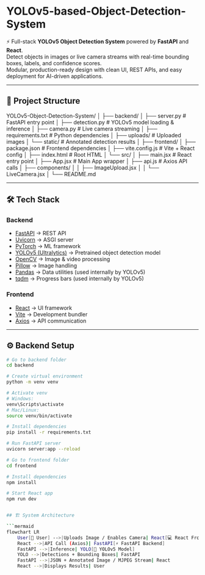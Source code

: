 # YOLOv5-based-Object-Detection-System  

⚡ Full-stack **YOLOv5 Object Detection System** powered by **FastAPI** and **React**.  
Detect objects in images or live camera streams with real-time bounding boxes, labels, and confidence scores.  
Modular, production-ready design with clean UI, REST APIs, and easy deployment for AI-driven applications.  

---

## 📂 Project Structure

YOLOv5-Object-Detection-System/
│
├── backend/
│   ├── server.py            # FastAPI entry point
│   ├── detection.py         # YOLOv5 model loading & inference
│   ├── camera.py            # Live camera streaming
│   ├── requirements.txt     # Python dependencies
│   ├── uploads/             # Uploaded images
│   └── static/              # Annotated detection results
│
├── frontend/
│   ├── package.json         # Frontend dependencies
│   ├── vite.config.js       # Vite + React config
│   ├── index.html           # Root HTML
│   └── src/
│       ├── main.jsx         # React entry point
│       ├── App.jsx          # Main App wrapper
│       ├── api.js           # Axios API calls
│       ├── components/
│       │   ├── ImageUpload.jsx
│       │   └── LiveCamera.jsx
│
└── README.md



---

## 🛠️ Tech Stack

### **Backend**
- [FastAPI](https://fastapi.tiangolo.com/) → REST API  
- [Uvicorn](https://www.uvicorn.org/) → ASGI server  
- [PyTorch](https://pytorch.org/) → ML framework  
- [YOLOv5 (Ultralytics)](https://github.com/ultralytics/yolov5) → Pretrained object detection model  
- [OpenCV](https://opencv.org/) → Image & video processing  
- [Pillow](https://pillow.readthedocs.io/) → Image handling  
- [Pandas](https://pandas.pydata.org/) → Data utilities (used internally by YOLOv5)  
- [tqdm](https://tqdm.github.io/) → Progress bars (used internally by YOLOv5)  

### **Frontend**
- [React](https://react.dev/) → UI framework  
- [Vite](https://vitejs.dev/) → Development bundler  
- [Axios](https://axios-http.com/) → API communication  

---

## ⚙️ Backend Setup  

```bash
# Go to backend folder
cd backend

# Create virtual environment
python -m venv venv

# Activate venv
# Windows:
venv\Scripts\activate
# Mac/Linux:
source venv/bin/activate

# Install dependencies
pip install -r requirements.txt

# Run FastAPI server
uvicorn server:app --reload

# Go to frontend folder
cd frontend

# Install dependencies
npm install

# Start React app
npm run dev


## 🏗️ System Architecture  

```mermaid
flowchart LR
    User[👤 User] -->|Uploads Image / Enables Camera| React[💻 React Frontend]
    React -->|API Call (Axios)| FastAPI[⚡ FastAPI Backend]
    FastAPI -->|Inference| YOLO[🧠 YOLOv5 Model]
    YOLO -->|Detections + Bounding Boxes| FastAPI
    FastAPI -->|JSON + Annotated Image / MJPEG Stream| React
    React -->|Displays Results| User

